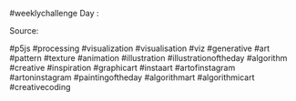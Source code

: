 #weeklychallenge
Day : 

Source: 

#p5js #processing #visualization #visualisation #viz #generative #art #pattern #texture #animation #illustration #illustrationoftheday #algorithm  #creative #inspiration #graphicart #instaart #artofinstagram #artoninstagram #paintingoftheday #algorithmart #algorithmicart #creativecoding
